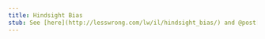 ```yaml
---
title: Hindsight Bias
stub: See [here](http://lesswrong.com/lw/il/hindsight_bias/) and @post[here]reality/obvious.
---
```

